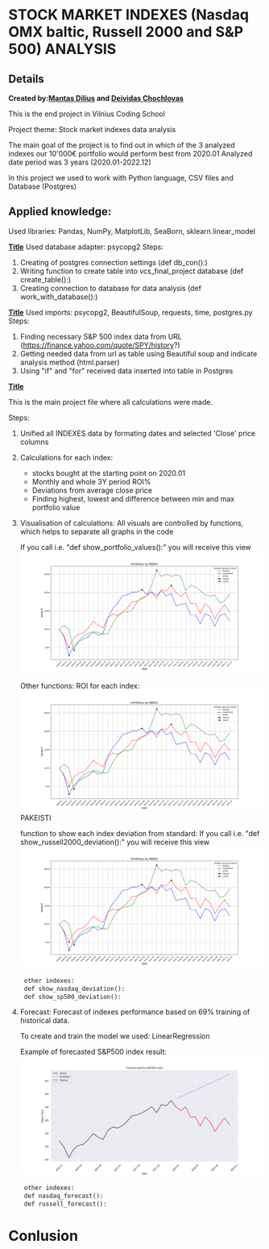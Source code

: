 # STOCK MARKET INDEXES (Nasdaq OMX baltic, Russell 2000 and S&P 500) ANALYSIS
## Details
**Created by:[Mantas Dilius](https://github.com/dimant3) and [Deividas Chochlovas](https://github.com/DeiCho)**

This is the end project in Vilnius Coding School 

Project theme: Stock market indexes data analysis

The main goal of the project is to find out in which of the 3 analyzed indexes our 10'000€ portfolio would perform best from 2020.01
Analyzed date period was 3 years (2020.01-2022.12)

In this project we used to work with Python language, CSV files and Database (Postgres)

## Applied knowledge:

Used libraries: Pandas, NumPy, MatplotLib, SeaBorn, sklearn.linear_model

**[Title](postgres.py)**
Used database adapter: psycopg2
Steps:
1. Creating of postgres connection settings (def db_con():)
2. Writing function to create table into vcs_final_project database (def create_table():)
3. Creating connection to database for data analysis (def work_with_database():)

**[Title](web_scrap.py)**
Used imports: psycopg2, BeautifulSoup, requests, time, postgres.py
Steps:
1. Finding necessary S&P 500 index data from URL (https://finance.yahoo.com/quote/SPY/history?)
2. Getting needed data from url as table using Beautiful soup and indicate analysis method (html.parser)
3. Using "if" and "for" received data inserted into table in Postgres

**[Title](final_project.py)**

This is the main project file where all calculations were made.

Steps:
1. Unified all INDEXES data by formating dates and selected 'Close' price columns

2. Calculations for each index: 
    - stocks bought at the starting point on 2020.01
    - Monthly and whole 3Y period ROI%
    - Deviations from average close price
    - Finding highest, lowest and difference between min and max portfolio value

3. Visualisation of calculations:
    All visuals are controlled by functions, which helps to separate all graphs in the code
    
    If you call i.e. "def show_portfolio_values():" you will receive this view
        ![alt_text](https://github.com/dimant3/final-project/blob/dev/Screenshots/show_portfolio_value.png)

    Other functions:
    ROI for each index:
        ![alt_text](https://github.com/dimant3/final-project/blob/dev/Screenshots/show_portfolio_value.png) PAKEISTI

    function to show each index deviation from standard:
    If you call i.e. "def show_russell2000_deviation():" you will receive this view
        ![alt_text](https://github.com/dimant3/final-project/blob/dev/Screenshots/show_portfolio_value.png)
        
        other indexes:
        def show_nasdaq_deviation():
        def show_sp500_deviation():

4. Forecast:
    Forecast of indexes performance based on 69% training of historical data.

    To create and train the model we used: LinearRegression

    Example of forecasted S&P500 index result:
        ![alt_text](https://github.com/dimant3/final-project/blob/dev/Screenshots/sp500_forecast.png)
        
        other indexes:
        def nasdaq_forecast():
        def russell_forecast():

# Conlusion
